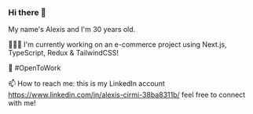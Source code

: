 ### Hi there 👋
My name's Alexis and I'm 30 years old.

👨🏻‍💻 I'm currently working on an e-commerce project using Next.js, TypeScript, Redux & TailwindCSS!

💼 #OpenToWork

📫 How to reach me: this is my LinkedIn account https://www.linkedin.com/in/alexis-cirmi-38ba8311b/ feel free to connect with me!

<!--
**alexiscirmi/alexiscirmi** is a ✨ _special_ ✨ repository because its `README.md` (this file) appears on your GitHub profile.

Here are some ideas to get you started:

- 🔭 I’m currently working on ...
- 🌱 I’m currently learning ...
- 👯 I’m looking to collaborate on ...
- 🤔 I’m looking for help with ...
- 💬 Ask me about ...
- 📫 How to reach me: ...
- 😄 Pronouns: ...
- ⚡ Fun fact: ...
-->
